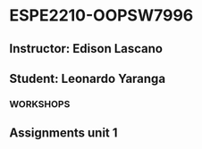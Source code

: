 # ESPE2210-OOPSW7996
## Instructor: Edison Lascano
## Student: Leonardo Yaranga
### WORKSHOPS
## Assignments unit 1
